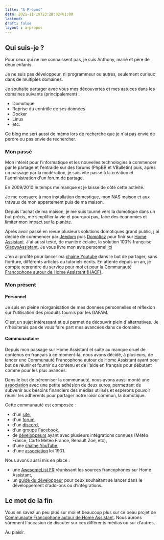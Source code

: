 ```yaml
---
title: "A Propos"
date: 2021-11-19T23:28:02+01:00
lastmod:
draft: false
layout : a-propos
---
```


## Qui suis-je ?

Pour ceux qui ne me connaissent pas, je suis Anthony, marié et père de deux enfants.

Je ne suis pas développeur, ni programmeur ou autres, seulement curieux dans de multiples domaines.

Je souhaite partager avec vous mes découvertes et mes astuces dans les domaines suivants (principalement) :
* Domotique
* Reprise du contrôle de ses données
* Docker
* Linux
* etc.

Ce blog me sert aussi de mémo lors de recherche que je n'ai pas envie de perdre ou pas envie de rechercher.

### Mon passé

Mon intérêt pour l'informatique et les nouvelles technologies à commencer par le partage et l'entraide sur des forums (PhpBB et VBulletin) puis, après un passage par la modération, je suis vite passé à la création et l'administration d'un forum de partage.

En 2009/2010 le temps me manque et je laisse de côté cette activité.

Je me consacre à mon installation domestique, mon NAS maison et aux travaux de mon appartement puis de ma maison.

Depuis l'achat de ma maison, je me suis tourné vers la domotique dans un but précis, me simplifier la vie et pourquoi pas, faire des économies et limiter mon impact sur la planète.

Après avoir passé en revue plusieurs solutions domotiques grand public, j'ai décidé de commencer par [Jeedom](https://www.jeedom.com/fr/) puis [Domoticz](https://www.domoticz.com/) pour finir sur [Home Assistant](https://www.home-assistant.io/). J'ai aussi testé, de manière éclaire, la solution 100% française [GladysAssistant](https://gladysassistant.com/fr/). Je vous livre mon avis personnel [ici](/content/tutoriels/avis_comparatif_solutions_domotique)

J'en ai profité pour lancer ma [chaîne Youtube](https://www.youtube.com/c/McFlyPartages) dans le but de partager, sans fioriture, différents articles ou tutoriels écrits. En attente depuis un an, je compte reprendre du service pour moi et pour [la Communauté Francophone autour de Home Assistant (HACF)](https://hacf.fr).

### Mon présent
#### Personnel
Je suis en pleine réorganisation de mes données personnelles et réflexion sur l'utilisation des produits fournis par les GAFAM.

C'est un sujet intéressant et qui permet de découvrir plein d'alternatives. Je n'hésiterais pas de vous faire part mes avancées dans ce domaine.

#### Communautaire
Depuis mon passage sur Home Assistant et suite au manque cruel de contenus en français à ce moment-là, nous avons décidé, à plusieurs, de lancer une [Communauté Francophone autour de Home Assistant](https://hacf.fr) ayant pour but de réunir et fournir du contenu et de l'aide en français pour débutant comme pour les plus avancés.

Dans le but de pérenniser la communauté, nous avons aussi monté une [association](https://forum.hacf.fr/t/presentation-de-lassociation/4925) avec une petite adhésion de deux euros, permettant de subvenir aux besoins financiers des médias utilisés et espérons pouvoir réunir les adhérents pour partager notre loisir commun, la domotique.

Cette communauté est composée :
* d'un [site](https://hacf.fr), 
* d'un [forum](https://forum.hacf.fr), 
* d'un [discord](https://discord.com/invite/PaZFEjX), 
* d'un [groupe Facebook](https://www.facebook.com/groups/HomeAssistantFrance/), 
* de [développeurs](https://github.com/hacf-fr/) ayant avec plusieurs intégrations connues (Météo France, Carte Météo France, Renault Zoé, etc),
* d'une [chaîne YouTube](https://www.youtube.com/channel/UCx4cKKRf1GW1AVQhtNU_3iw),
* d'une [association](https://forum.hacf.fr/t/presentation-de-lassociation/4925) loi 1901.

Nous avons aussi mis en place :
* une [AwesomeList FR](https://awesome.hacf.fr/) réunissant les sources francophones sur Home Assistant,
* un [guide du développeur](https://developpeurs.hacf.fr/) pour ceux souhaitant se lancer dans le développement d'add-ons ou d'intégrations.


## Le mot de la fin
Vous en savez un peu plus sur moi et beaucoup plus sur ce beau projet de [Communauté Francophone autour de Home Assistant](https://hacf.fr). Nous aurons sûrement l'occasion de discuter sur ces différents médias ou sur d'autres.

Au plaisir.